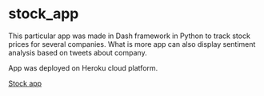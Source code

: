 # stock_app

This particular app was made in Dash framework in Python to track stock prices for several companies.
What is more app can also display sentiment analysis based on tweets about company.

App was deployed on Heroku cloud platform.

[Stock app](https://app-current-stocks.herokuapp.com)
